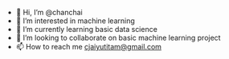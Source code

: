 - 👋 Hi, I’m @chanchai
- 👀 I’m interested in machine learning
- 🌱 I’m currently learning basic data science
- 💞️ I’m looking to collaborate on basic machine learning project
- 📫 How to reach me cjaiyutitam@gmail.com

<!---
cjaiyutitam/cjaiyutitam is a ✨ special ✨ repository because its `README.md` (this file) appears on your GitHub profile.
You can click the Preview link to take a look at your changes.
--->
